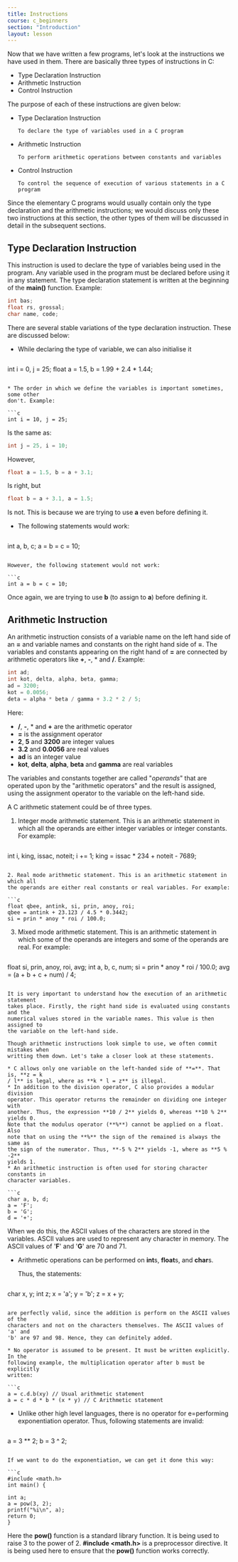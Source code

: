 ```yaml
---
title: Instructions
course: c_beginners
section: "Introduction"
layout: lesson
---
```


Now that we have written a few programs, let's look at the instructions we have
used in them. There are basically three types of instructions in C:

* Type Declaration Instruction
* Arithmetic Instruction
* Control Instruction

The purpose of each of these instructions are given below:

* Type Declaration Instruction

  `To declare the type of variables used in a C program`

* Arithmetic Instruction

  `To perform arithmetic operations between constants and variables`

* Control Instruction

  `To control the sequence of execution of various statements in a C program`

Since the elementary C programs would usually contain only the type declaration
and the arithmetic instructions; we would discuss only these two instructions at
this section, the other types of them will be discussed in detail in the
subsequent sections.

## Type Declaration Instruction

This instruction is used to declare the type of variables being used in the
program. Any variable used in the program must be declared before using it in
any statement. The type declaration statement is written at the beginning of the
**main()** function. Example:

```c
int bas;
float rs, grossal;
char name, code;
```

There are several stable variations of the type declaration instruction. These
are discussed below:

* While declaring the type of variable, we can also initialise it

  ```c
int i = 0, j = 25;
float a = 1.5, b = 1.99 + 2.4 * 1.44;
  ```

* The order in which we define the variables is important sometimes, some other
  don't. Example:

  ```c
int i = 10, j = 25;
  ```

  Is the same as:

  ```c
int j = 25, i = 10;
  ```

  However,

  ```c
float a = 1.5, b = a + 3.1;
  ```

  Is right, but

  ```c
float b = a + 3.1, a = 1.5;
  ```

  Is not. This is because we are trying to use **a** even before defining it.

* The following statements would work:

  ```c
int a, b, c;
a = b = c = 10;
  ```

  However, the following statement would not work:

  ```c
int a = b = c = 10;
  ```

  Once again, we are trying to use **b** (to assign to **a**) before defining
  it.

## Arithmetic Instruction

An arithmetic instruction consists of a variable name on the left hand side of
an **=** and variable names and constants on the right hand side of **=**. The
variables and constants appearing on the right hand of **=** are connected by
arithmetic operators like **+**, **-**, * and **/**. Example:

```c
int ad;
int kot, delta, alpha, beta, gamma;
ad = 3200;
kot = 0.0056;
deta = alpha * beta / gamma + 3.2 * 2 / 5;
```

Here:

- **/**, **-**, * and **+** are the arithmetic operator
- **=** is the assignment operator
- **2**, **5** and **3200** are integer values
- **3.2** and **0.0056** are real values
- **ad** is an integer value
- **kot**, **delta**, **alpha**, **beta** and **gamma** are real variables

The variables and constants together are called "_operands_" that are operated
upon by the "arithmetic operators" and the result is assigned, using the
assignment operator to the variable on the left-hand side.

A C arithmetic statement could be of three types.

1. Integer mode arithmetic statement. This is an arithmetic statement in which
   all the operands are either integer variables or integer constants. For
   example:

   ```c
int i, king, issac, noteit;
i += 1;
king = issac * 234 + noteit - 7689;
   ```

2. Real mode arithmetic statement. This is an arithmetic statement in which all
   the operands are either real constants or real variables. For example:

   ```c
float qbee, antink, si, prin, anoy, roi;
qbee = antink + 23.123 / 4.5 * 0.3442;
si = prin * anoy * roi / 100.0;
   ```

3. Mixed mode arithmetic statement. This is an arithmetic statement in which
   some of the operands are integers and some of the operands are real. For
   example:

   ```c
float si, prin, anoy, roi, avg;
int a, b, c, num;
si = prin * anoy * roi / 100.0;
avg = (a + b + c + num) / 4;
   ```

It is very important to understand how the execution of an arithmetic statement
takes place. Firstly, the right hand side is evaluated using constants and the
numerical values stored in the variable names. This value is then assigned to
the variable on the left-hand side.

Though arithmetic instructions look simple to use, we often commit mistakes when
writting them down. Let's take a closer look at these statements.

* C allows only one variable on the left-handed side of **=**. That is, **z = k
  / l** is legal, where as **k * l = z** is illegal.
* In addition to the division operator, C also provides a modular division
  operator. This operator returns the remainder on dividing one integer with
  another. Thus, the expression **10 / 2** yields 0, whereas **10 % 2** yields 0.
  Note that the modulus operator (**%**) cannot be applied on a float. Also
  note that on using the **%** the sign of the remained is always the same as
  the sign of the numerator. Thus, **-5 % 2** yields -1, where as **5 % -2**
  yields 1.
* An arithmetic instruction is often used for storing character constants in
  character variables.

  ```c
char a, b, d;
a = 'F';
b = 'G';
d = '+';
  ```

  When we do this, the ASCII values of the characters are stored in the
  variables. ASCII values are used to represent any character in memory. The
  ASCII values of '**F**' and '**G**' are 70 and 71.

* Arithmetic operations can be performed on **int**s, **float**s, and **char**s.

  Thus, the statements:

  ```c
char x, y;
int z;
x = 'a';
y = 'b';
z = x + y;
  ```

  are perfectly valid, since the addition is perform on the ASCII values of the
  characters and not on the characters themselves. The ASCII values of 'a' and
  'b' are 97 and 98. Hence, they can definitely added.

* No operator is assumed to be present. It must be written explicitly. In the
  following example, the multiplication operator after b must be explicitly
  written:

  ```c
a = c.d.b(xy) // Usual arithmetic statement
a = c * d * b * (x * y) // C Arithmetic statement
  ```

* Unlike other high level languages, there is no operator for e=performing
  exponentiation operator. Thus, following statements are invalid:

  ```c
a = 3 ** 2;
b = 3 ^ 2;
  ```

  If we want to do the exponentiation, we can get it done this way:

  ```c
#include <math.h>
int main() {

  int a;
  a = pow(3, 2);
  printf("%i\n", a);
  return 0;
}
  ```

Here the **pow()** function is a standard library function. It is being used to
raise 3 to the power of 2. **#include <math.h>** is a preprocessor directive. It
is being used here to ensure that the **pow()** function works correctly.
